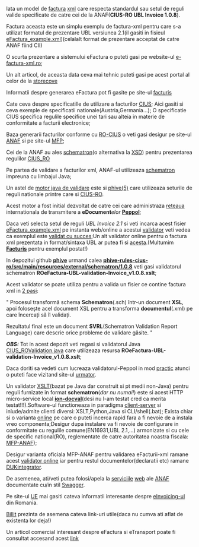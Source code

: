 Iata un model de [factura](https://ro-efactura.ro/wp-content/uploads/2023/11/Model-factura-XML-NrReg-001.xml) [xml](https://www.w3schools.com/xml/xml_tree.asp) care respecta standardul sau setul de reguli valide specificate de catre cei de la ANAF(<b>CIUS-RO UBL Invoice 1.0.8</b>).

Factura aceasta este un simplu exemplu de factura-xml pentru care s-a utilizat formatul de prezentare UBL versiunea 2.1(il gasiti in fisieul [eFactura_example.xml](xml_scripts/eFactura_example.xml))(celalalt format de prezentare acceptat de catre ANAF fiind CII)

O scurta prezentare a sistemului eFactura o puteti gasi pe website-ul [e-factura-xml.ro](https://www.e-factura-xml.ro/);

Un alt articol, de aceasta data ceva mai tehnic puteti gasi pe acest portal al celor de la [storecove](https://www.storecove.com/blog/en/creating-your-own-ubl-invoice/?unbounce_brid=1716810954_6341546_59badda9e9ec63bce33b0a5dd7f4cad5)

Informatii despre generarea eFactura pot fi gasite pe site-ul [facturis](https://facturis-online.ro/e-factura/cum-sa-emiteti-singur-facturi-electronice-in-sistemul-anaf-ro-e-factura.html)

Cate ceva despre specificatille de utilizare a facturilor [CIUS](https://github.com/CenPC434/cius-extension-xml/tree/master); Aici gasiti si ceva exemple de specificatii nationale(Austria,Germania...); O specificatie CIUS specifica regulile specifice unei tari sau alteia in materie de conformitate a facturii electronice;

Baza generarii facturilor conforme cu [RO-CIUS](https://mfinante.gov.ro/documents/35673/1120722/ordin1366_MO10658112021.pdf) o veti gasi desigur pe site-ul [ANAF](https://mfinante.gov.ro/web/efactura/informatii-tehnice) si pe site-ul [MFP](https://mfinante.gov.ro/web/efactura); 

Cei de la ANAF au ales [schematron](https://hotfox.ro/forum/viewtopic.php?t=94&start=10)(o alternativa la [XSD](https://www.w3schools.com/xml/schema_intro.asp)) pentru prezentarea regulilor [CIUS_RO](https://mfinante.gov.ro/documents/35673/1120722/ordin1366_MO10658112021.pdf)

Pe partea de validare a facturilor xml, ANAF-ul utilizeaza [schematron](http://ldodds.com/papers/schematron_xsltuk.html) impreuna cu limbajul Java; 

Un astel de [motor java de validare](https://github.com/phax/phive) este si [phive(5)](https://github.com/phax/phive-rules/tree/master) care utilizeaza seturile de reguli nationale printre care si [CIUS-RO](https://github.com/phax/phive-rules/tree/master/phive-rules-cius-ro). 

Acest motor a fost initial dezvoltat de catre cei care administraza [reteaua](https://ecosio.com/en/blog/connecting-to-peppol-via-api-what-are-the-benefits/) internationala de transmitere a <b>eDocument</b><i>elor</i> <b>[Peppol](https://ecosio.com/en/peppol-and-xml-document-validator/)</b>; 

Daca veti selecta setul de reguli <i>UBL Invoice 2.1</i> si veti incarca acest fisier [eFactura_example.xml](xml_scripts/eFactura_example.xml) pe instanta web/online a acestui [validator](https://ecosio.com/en/peppol-and-xml-document-validator/) veti vedea ca exemplul este [validat cu succes](https://ademico-software.com/peppol-tools-api/#section/Authentication);Un alt validator online pentru o factura xml prezentata in format/sintaxa UBL ar putea fi si [acesta](https://www.itb.ec.europa.eu/invoice/upload).(Multumim [<b>Facturis</b>](https://facturis-online.ro/tag/xml-e-factura) pentru exemplul postat!)

In depozitul github [<b>phive</b>](https://github.com/phax/phive-rules/tree/master) urmand calea [<b>phive-rules-cius-ro/src/main/resources/external/schematron/1.0.8</b>](https://github.com/phax/phive-rules/tree/master/phive-rules-cius-ro/src/main/resources/external/schematron/1.0.8) veti gasi validatorul schematron 
<b>ROeFactura-UBL-validation-Invoice_v1.0.8.xslt</b>; 

Acest validator se poate utiliza pentru a valida un fisier ce contine factura xml in [2 pasi](https://stackoverflow.com/questions/57355078/how-to-validate-an-xml-using-a-sch-in-java-or-javascript):

" Procesul transformă schema <b>Schematron</b>(.sch) într-un document <b>XSL</b>, apoi folosește acel document XSL pentru a transforma <b>documentul</b>(.xml) pe care încercați să îl validați.
  
  Rezultatul final este un document <b>SVRL</b>(Schematron Validation Report Language) care descrie orice probleme de validare găsite. "

<i><b>OBS:</b></i> Tot in acest depozit veti regasi si validatorul Java [CIUS_ROValidation.java](https://github.com/phax/phive-rules/blob/master/phive-rules-cius-ro/src/main/java/com/helger/phive/ciusro/CIUS_ROValidation.java) care utilizeaza resursa <b>ROeFactura-UBL-validation-Invoice_v1.0.8.xslt</b>;


Daca doriti sa vedeti cum lucreaza validatorul-Peppol in mod [practic](https://www.gsis.gr/sites/default/files/eInvoice/Instructions%20to%20B2G%20Suppliers%20and%20certified%20PEPPOL%20Providers%20for%20the%20Greek%20PEPPOL%20BIS-EN-%20v1.0.pdf) atunci o puteti face vizitand site-ul [urmator](https://ionite.net/news-articles/2023-08-17_validating_peppol_documents/).

Un validator [XSLT](https://ion-docval.ionite.net/javadoc/1.0/)(bazat pe Java dar construit si pt medii non-Java) pentru reguli furnizate in format <b>schematron</b>(<i>dar nu numai!</i>) este si acest HTTP micro-service local [<b>ion-docval</b>](https://ion-docval.ionite.net/about/introduction/)(desi nu l-am testat cred ca merita testat!!!).Software-ul functioneaza in paradigma [client-server](https://github.com/ionite/ion-docval) si inlude/admite clienti diversi: XSLT,Python,Java si CLI/shell(.bat); Exista chiar si o varianta [online](https://test.peppolautoriteit.nl/validate) pe care o puteti incerca rapid fara a fi nevoie de a instala vreo componenta;Desigur dupa instalare va fi nevoie de configurare in conformitate cu regulile comune(EN16931,UBL 2.1,...) armonizate si cu cele de specific national(RO), reglementate de catre autoritatea noastra fiscala: [MFP-ANAF](https://test.peppolautoriteit.nl/validate));

Desigur varianta oficiala MFP-ANAF pentru validarea eFacturii-xml ramane acest [validator online](https://www.anaf.ro/uploadxmi/) iar pentru restul documentelor(declaratii etc) ramane [DUKintegrator](https://static.anaf.ro/static/DUKIntegrator/DUKIntegrator.htm).

De asemenea, ati/veti putea folosi/apela la [serviciile](https://mfinante.gov.ro/web/efactura/informatii-tehnice) [web](https://www.reddit.com/r/programare/comments/18c3bg8/implementare_serviciu_efactura/) ale [ANAF](https://mfinante.gov.ro/static/10/eFactura/prezentare%20api%20efactura.pdf) documentate cu/in stil [Swagger](https://static.anaf.ro/static/10/Anaf/Informatii_R/API/Oauth_procedura_inregistrare_aplicatii_portal_ANAF_12012024.pdf).

Pe site-ul [UE](https://www.vatupdate.com/2023/12/17/guide-on-the-use-of-the-national-electronic-invoicing-system-ro-e-invoice-english-translation/) mai gasiti cateva informatii interesante despre [eInvoicing-ul](https://ec.europa.eu/digital-building-blocks/sites/display/DIGITAL/eInvoicing+in+Romania) din Romania.

[Billit](https://www.billit.eu/en-int/peppol-access-point/anaf-e-invoicing-in-romania/) prezinta de asemena cateva link-uri utile(daca nu cumva ati aflat de existenta lor deja!)

Un articol comercial interesant despre eFactura si eTransport poate fi consultat accesand acest [link](https://www.smartcash.ro/efactura-anaf-connector/)


